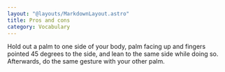 ```yaml
---
layout: "@layouts/MarkdownLayout.astro"
title: Pros and cons
category: Vocabulary
---
```


Hold out a palm to one side of your body,
palm facing up and fingers pointed 45 degrees to the side,
and lean to the same side while doing so.
Afterwards, do the same gesture with your other palm.
